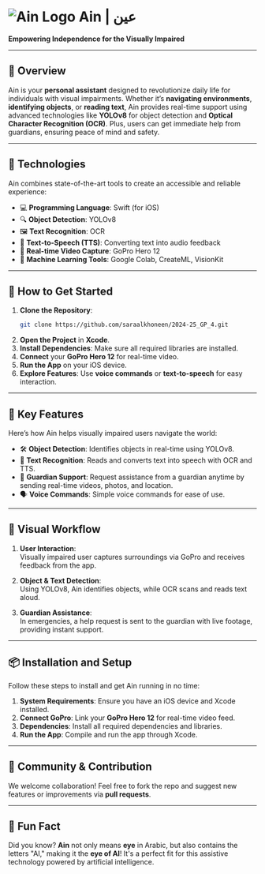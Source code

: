 

# ![Ain Logo](file-R4KbRPdM8fsYQ9xTHoGKSEQF) **Ain | عين**  
**Empowering Independence for the Visually Impaired**

---

## 🌟 Overview  
Ain is your **personal assistant** designed to revolutionize daily life for individuals with visual impairments. Whether it’s **navigating environments**, **identifying objects**, or **reading text**, Ain provides real-time support using advanced technologies like **YOLOv8** for object detection and **Optical Character Recognition (OCR)**. Plus, users can get immediate help from guardians, ensuring peace of mind and safety.

---

## 🔧 Technologies  
Ain combines state-of-the-art tools to create an accessible and reliable experience:

- 💻 **Programming Language**: Swift (for iOS)
- 🔍 **Object Detection**: YOLOv8
- 🖼 **Text Recognition**: OCR
- 🎤 **Text-to-Speech (TTS)**: Converting text into audio feedback
- 🎥 **Real-time Video Capture**: GoPro Hero 12
- 🤖 **Machine Learning Tools**: Google Colab, CreateML, VisionKit

---

## 🚀 How to Get Started  
1. **Clone the Repository**:
   ```bash
   git clone https://github.com/saraalkhoneen/2024-25_GP_4.git
   ```
2. **Open the Project** in **Xcode**.
3. **Install Dependencies**: Make sure all required libraries are installed.
4. **Connect** your **GoPro Hero 12** for real-time video.
5. **Run the App** on your iOS device.
6. **Explore Features**: Use **voice commands** or **text-to-speech** for easy interaction.

---

## 🎯 Key Features  
Here’s how Ain helps visually impaired users navigate the world:

- 🛠 **Object Detection**: Identifies objects in real-time using YOLOv8.
- 📖 **Text Recognition**: Reads and converts text into speech with OCR and TTS.
- 🤝 **Guardian Support**: Request assistance from a guardian anytime by sending real-time videos, photos, and location.
- 🗣 **Voice Commands**: Simple voice commands for ease of use.

---

## 🎨 Visual Workflow  

1. **User Interaction**:  
   Visually impaired user captures surroundings via GoPro and receives feedback from the app.

2. **Object & Text Detection**:  
   Using YOLOv8, Ain identifies objects, while OCR scans and reads text aloud.

3. **Guardian Assistance**:  
   In emergencies, a help request is sent to the guardian with live footage, providing instant support.

---

## 📦 Installation and Setup  
Follow these steps to install and get Ain running in no time:

1. **System Requirements**: Ensure you have an iOS device and Xcode installed.
2. **Connect GoPro**: Link your **GoPro Hero 12** for real-time video feed.
3. **Dependencies**: Install all required dependencies and libraries.
4. **Run the App**: Compile and run the app through Xcode.

---

## 👥 Community & Contribution  
We welcome collaboration! Feel free to fork the repo and suggest new features or improvements via **pull requests**.

---

## 🧠 Fun Fact  
Did you know? **Ain** not only means **eye** in Arabic, but also contains the letters "AI," making it the **eye of AI**! It's a perfect fit for this assistive technology powered by artificial intelligence.


